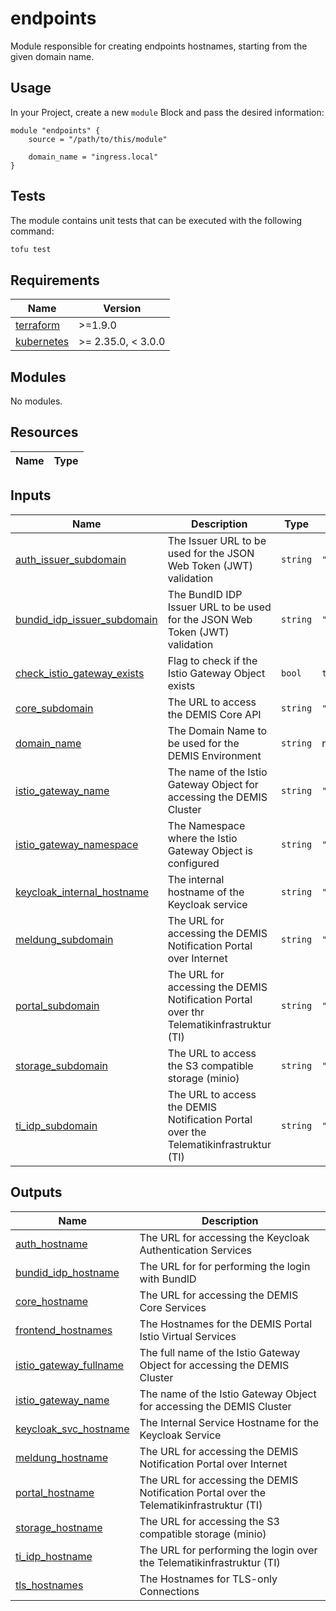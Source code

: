 # endpoints

Module responsible for creating endpoints hostnames, starting from the given domain name.

## Usage

In your Project, create a new `module` Block and pass the desired information:

```hcl
module "endpoints" {
    source = "/path/to/this/module"

    domain_name = "ingress.local"
}
```

## Tests

The module contains unit tests that can be executed with the following command: 

```sh
tofu test
```

<!-- BEGIN_TF_DOCS -->
## Requirements

| Name | Version |
|------|---------|
| <a name="requirement_terraform"></a> [terraform](#requirement\_terraform) | >=1.9.0 |
| <a name="requirement_kubernetes"></a> [kubernetes](#requirement\_kubernetes) | >= 2.35.0, < 3.0.0 |

## Modules

No modules.

## Resources

| Name | Type |
|------|------|

## Inputs

| Name | Description | Type | Default | Required |
|------|-------------|------|---------|:--------:|
| <a name="input_auth_issuer_subdomain"></a> [auth\_issuer\_subdomain](#input\_auth\_issuer\_subdomain) | The Issuer URL to be used for the JSON Web Token (JWT) validation | `string` | `"auth"` | no |
| <a name="input_bundid_idp_issuer_subdomain"></a> [bundid\_idp\_issuer\_subdomain](#input\_bundid\_idp\_issuer\_subdomain) | The BundID IDP Issuer URL to be used for the JSON Web Token (JWT) validation | `string` | `""` | no |
| <a name="input_check_istio_gateway_exists"></a> [check\_istio\_gateway\_exists](#input\_check\_istio\_gateway\_exists) | Flag to check if the Istio Gateway Object exists | `bool` | `true` | no |
| <a name="input_core_subdomain"></a> [core\_subdomain](#input\_core\_subdomain) | The URL to access the DEMIS Core API | `string` | `""` | no |
| <a name="input_domain_name"></a> [domain\_name](#input\_domain\_name) | The Domain Name to be used for the DEMIS Environment | `string` | n/a | yes |
| <a name="input_istio_gateway_name"></a> [istio\_gateway\_name](#input\_istio\_gateway\_name) | The name of the Istio Gateway Object for accessing the DEMIS Cluster | `string` | `"demis-core-gateway"` | no |
| <a name="input_istio_gateway_namespace"></a> [istio\_gateway\_namespace](#input\_istio\_gateway\_namespace) | The Namespace where the Istio Gateway Object is configured | `string` | `"mesh"` | no |
| <a name="input_keycloak_internal_hostname"></a> [keycloak\_internal\_hostname](#input\_keycloak\_internal\_hostname) | The internal hostname of the Keycloak service | `string` | `"keycloak.idm.svc.cluster.local"` | no |
| <a name="input_meldung_subdomain"></a> [meldung\_subdomain](#input\_meldung\_subdomain) | The URL for accessing the DEMIS Notification Portal over Internet | `string` | `"meldung"` | no |
| <a name="input_portal_subdomain"></a> [portal\_subdomain](#input\_portal\_subdomain) | The URL for accessing the DEMIS Notification Portal over thr Telematikinfrastruktur (TI) | `string` | `"portal"` | no |
| <a name="input_storage_subdomain"></a> [storage\_subdomain](#input\_storage\_subdomain) | The URL to access the S3 compatible storage (minio) | `string` | `"storage"` | no |
| <a name="input_ti_idp_subdomain"></a> [ti\_idp\_subdomain](#input\_ti\_idp\_subdomain) | The URL to access the DEMIS Notification Portal over the Telematikinfrastruktur (TI) | `string` | `""` | no |

## Outputs

| Name | Description |
|------|-------------|
| <a name="output_auth_hostname"></a> [auth\_hostname](#output\_auth\_hostname) | The URL for accessing the Keycloak Authentication Services |
| <a name="output_bundid_idp_hostname"></a> [bundid\_idp\_hostname](#output\_bundid\_idp\_hostname) | The URL for for performing the login with BundID |
| <a name="output_core_hostname"></a> [core\_hostname](#output\_core\_hostname) | The URL for accessing the DEMIS Core Services |
| <a name="output_frontend_hostnames"></a> [frontend\_hostnames](#output\_frontend\_hostnames) | The Hostnames for the DEMIS Portal Istio Virtual Services |
| <a name="output_istio_gateway_fullname"></a> [istio\_gateway\_fullname](#output\_istio\_gateway\_fullname) | The full name of the Istio Gateway Object for accessing the DEMIS Cluster |
| <a name="output_istio_gateway_name"></a> [istio\_gateway\_name](#output\_istio\_gateway\_name) | The name of the Istio Gateway Object for accessing the DEMIS Cluster |
| <a name="output_keycloak_svc_hostname"></a> [keycloak\_svc\_hostname](#output\_keycloak\_svc\_hostname) | The Internal Service Hostname for the Keycloak Service |
| <a name="output_meldung_hostname"></a> [meldung\_hostname](#output\_meldung\_hostname) | The URL for accessing the DEMIS Notification Portal over Internet |
| <a name="output_portal_hostname"></a> [portal\_hostname](#output\_portal\_hostname) | The URL for accessing the DEMIS Notification Portal over the Telematikinfrastruktur (TI) |
| <a name="output_storage_hostname"></a> [storage\_hostname](#output\_storage\_hostname) | The URL for accessing the S3 compatible storage (minio) |
| <a name="output_ti_idp_hostname"></a> [ti\_idp\_hostname](#output\_ti\_idp\_hostname) | The URL for performing the login over the Telematikinfrastruktur (TI) |
| <a name="output_tls_hostnames"></a> [tls\_hostnames](#output\_tls\_hostnames) | The Hostnames for TLS-only Connections |
<!-- END_TF_DOCS -->